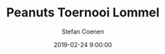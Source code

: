 ---
layout: album
title: Peanuts Toernooi Lommel
description: De spelertjes van de U8 in actie op het peanuts toernooi in Lommel.
date: 2019-02-24 9:00:00
cover: /albums/2019-02-24-peanuts-lommel/thumbnails/20190224_101420.jpg
author: Stefan Coenen
pagination: 
  enabled: true
  images: true
  imageLayout: image
  itemsPerPage: 128
---